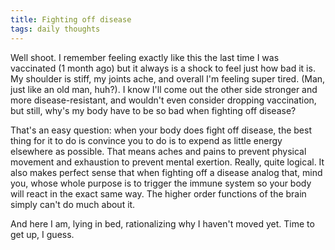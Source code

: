```yaml
---
title: Fighting off disease
tags: daily thoughts
---
```


Well shoot. I remember feeling exactly like this the last time I was vaccinated (1 month ago) but it always is a shock to feel just how bad it is. My shoulder is stiff, my joints ache, and overall I'm feeling super tired. (Man, just like an old man, huh?). I know I'll come out the other side stronger and more disease-resistant, and wouldn't even consider dropping vaccination, but still, why's my body have to be so bad when fighting off disease?

That's an easy question: when your body does fight off disease, the best thing for it to do is convince you to do is to expend as little energy elsewhere as possible. That means aches and pains to prevent physical movement and exhaustion to prevent mental exertion. Really, quite logical. It also makes perfect sense that when fighting off a disease analog that, mind you, whose whole purpose is to trigger the immune system so your body will react in the exact same way. The higher order functions of the brain simply can't do much about it.

And here I am, lying in bed, rationalizing why I haven't moved yet. Time to get up, I guess.
